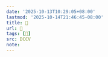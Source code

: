```yaml
---
date: '2025-10-13T10:29:05+08:00'
lastmod: '2025-10-14T21:46:45-08:00'
title: 􄺾
url: 􄺾
tags: [𧫢]
src: DCCV
note:
---
```

